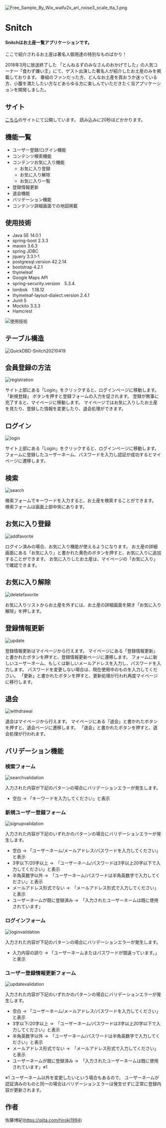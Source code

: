 ![Free_Sample_By_Wix_waifu2x_art_noise3_scale_tta_1.png](https://qiita-image-store.s3.ap-northeast-1.amazonaws.com/0/639462/2aacbd0c-bbbc-5fc6-c802-0d5d8dc2ed79.png)

# Snitch

#### Snitchは**お土産一覧アプリケーション**です。

ここで紹介されるお土産は著名人御用達の特別なものばかり！

2018年3月に放送終了した 「とんねるずのみなさんのおかげでした」の人気コーナー「食わず嫌い王」にて、ゲスト出演した著名人が紹介したお土産のみを掲載しております。
番組のファンだった方、どんなお土産を買おうか迷っている方、小腹を満たしたい方などあらゆる方に楽しんでいただきたく当アプリケーションを開発しました。

## サイト

[こちら](https://snitch1.herokuapp.com/)のサイトにて公開しています。
読み込みに20秒ほどかかります。


## 機能一覧
- ユーザー登録/ログイン機能
- コンテンツ検索機能
- コンテンツお気に入り機能
  - お気に入り登録
  - お気に入り解除
  - お気に入り一覧
- 登録情報更新
- 退会機能
- バリデーション機能
- コンテンツ詳細画面での地図掲載

## 使用技術
- Java SE 14.0.1
- spring-boot 2.3.3
- maven 3.6.3
- spring JDBC
- jquery 3.3.1-1
- postgresql.version 42.2.14
- bootstrap 4.2.1
- thymeleaf
- Google Maps API
- spring-security.version　5.3.4.
- lombok　1.18.12
- thymeleaf-layout-dialect.version 2.4.1
- Junit 5
- Mockito 3.3.3
- Hamcrest

![使用技術](https://user-images.githubusercontent.com/63634976/115809434-1355c500-a427-11eb-802a-bc3d0fac8bba.jpeg)


## テーブル構造

![QuickDBD-Snitch20210419](https://user-images.githubusercontent.com/63634976/115809376-f28d6f80-a426-11eb-9693-a6ec462106d4.png)

## 会員登録の方法

![registration](https://user-images.githubusercontent.com/63634976/115824625-31312300-a443-11eb-82fa-3a5e4617e7f3.gif)

サイト上部にある「Login」をクリックすると、ログインページに移動します。
「新規登録」 ボタンを押すと登録フォームの入力を促されます。
登録が無事に完了すると、マイページに移動します。
マイページではお気に入りしたお土産を見たり、登録した情報を変更したり、退会処理ができます。

## ログイン

![login](https://user-images.githubusercontent.com/63634976/115831389-7c036880-a44c-11eb-9583-8986e336bdf1.gif)

サイト上部にある「Login」をクリックすると、ログインページに移動します。
フォームに登録したユーザーネーム、パスワードを入力し認証が成功するとマイページに遷移します。


## 検索

![search](https://user-images.githubusercontent.com/63634976/115827456-41e39800-a447-11eb-910b-e513abf8cd47.gif)

検索フォームでキーワードを入力すると、お土産を検索することができます。
検索フォームは画面上部中央にあります。

## お気に入り登録

![addfavorite](https://user-images.githubusercontent.com/63634976/115825243-17dca680-a444-11eb-977f-1f23aac2a850.gif)

ログイン済みの場合、お気に入り機能が使えるようになります。
お土産の詳細画面にある「お気に入り」と書かれた黄色のボタンを押すと、お気に入りに追加することができます。
お気に入りしたお土産は、マイページの「お気に入り」で確認できます。

## お気に入り解除

![deletefavorite](https://user-images.githubusercontent.com/63634976/115825608-a2bda100-a444-11eb-829f-df81e4886b8e.gif)

お気に入りリストからお土産を外すには、お土産の詳細画面を開き「お気に入り解除」を押します。

## 登録情報更新

![update](https://user-images.githubusercontent.com/63634976/115826568-144a1f00-a446-11eb-9ef5-9aaa8cdf51b7.gif)

登録情報更新はマイページから行えます。
マイページにある「登録情報更新」と書かれたボタンを押すと、登録情報更新ページに遷移します。
フォームに新しいユーザーネーム、もしくは新しいメールアドレスを入力し、パスワードを入力します。
パスワードを変更しない場合は、現在使用中のものを入力してください。
「更新」と書かれたボタンを押すと、更新処理が行われ再度マイページに移行します。


## 退会

![withdrawal](https://user-images.githubusercontent.com/63634976/115826848-79057980-a446-11eb-9b87-bfb238196e7f.gif)

退会はマイページから行えます。
マイページにある「退会」と書かれたボタンを押すと、退会ページに遷移します。
「退会」と書かれたボタンを押すと、退会処理が行われます。

## バリデーション機能

### 検索フォーム

![searchvalidation](https://user-images.githubusercontent.com/63634976/115828296-786de280-a448-11eb-9a73-e9fda4059f01.gif)

入力された内容が下記のパターンの場合にバリデーションエラーが発生します。
- 空白 → 「キーワードを入力してください」と表示


### 新規ユーザー登録フォーム

![signupvalidation](https://user-images.githubusercontent.com/63634976/115829888-7dcc2c80-a44a-11eb-94bc-ff861d618cbe.gif)

入力された内容が下記のいずれかのパターンの場合にバリデーションエラーが発生します。
- 空白 → 「ユーザーネーム/メールアドレス/パスワードを入力してください」と表示
- 3字以下/20字以上 →　「ユーザーネーム/パスワードは3字以上20字以下で入力してください」と表示
- 半角英数字以外 →　「ユーザーネーム/パスワードは半角英数字で入力してください」と表示
- メールアドレス形式でない →　「メールアドレス形式で入力してください」と表示
- ユーザーネームが既に登録済み →　「入力されたユーザーネームは既に使用されています」

### ログインフォーム

![loginvaildation](https://user-images.githubusercontent.com/63634976/115828975-56289480-a449-11eb-83ae-243af7f5c871.gif)

入力された内容が下記のパターンの場合にバリデーションエラーが発生します。
- 入力内容の誤り → 「ユーザーネームまたはパスワードが間違っています。」と表示

### ユーザー登録情報更新フォーム

![updatevalidation](https://user-images.githubusercontent.com/63634976/115830550-6b9ebe00-a44b-11eb-9388-893581bd2eb4.gif)

入力された内容が下記のいずれかのパターンの場合にバリデーションエラーが発生します。
- 空白 → 「ユーザーネーム/メールアドレス/パスワードを入力してください」と表示
- 3字以下/20字以上 →　「ユーザーネーム/パスワードは3字以上20字以下で入力してください」と表示
- 半角英数字以外 →　「ユーザーネーム/パスワードは半角英数字で入力してください」と表示
- メールアドレス形式でない →　「メールアドレス形式で入力してください」と表示
- ユーザーネームが既に登録済み →　「入力されたユーザーネームは既に使用されています」※1

※1
ユーザーネーム以外を変更したいという場合もあるので、
ユーザーネームが認証済みのものと同一の場合はバリデーションエラーは発生せずに正常に登録内容が更新されます。

## 作者
佐藤博紀(https://qiita.com/hiroki1994)
